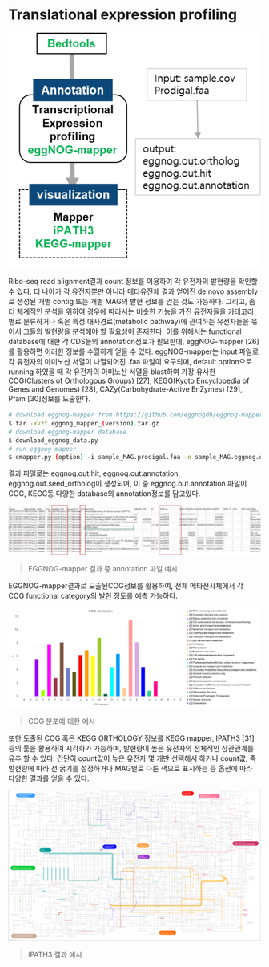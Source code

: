 # Translational expression profiling

![pipeline](https://github.com/sujin9819/MetaInsight/blob/main/SOP/MetaProteomic/img/P_8_1.png?raw=true)


Ribo-seq read alignment결과 count 정보를 이용하여 각 유전자의 발현량을 확인할 수 있다.
더 나아가 각 유전자뿐만 아니라 메타유전체 결과 얻어진 de novo assembly로 생성된 개별 contig 또는 개별 MAG의 발현 정보를 얻는 것도 가능하다.
그리고, 좀 더 체계적인 분석을 위하여 경우에 따라서는 비슷한 기능을 가진 유전자들을 카테고리 별로 분류하거나 혹은 특정 대사경로(metabolic pathway)에 관여하는 유전자들을 묶어서 그들의 발현량을 분석해야 할 필요성이 존재한다.
이를 위해서는 functional database에 대한 각 CDS들의 annotation정보가 필요한데, eggNOG-mapper [26]를 활용하면 이러한 정보를 수월하게 얻을 수 있다.
eggNOG-mapper는 input 파일로 각 유전자의 아미노산 서열이 나열되어진 .faa 파일이 요구되며, default option으로 running 하였을 때 각 유전자의 아미노산 서열을 blast하여 가장 유사한 COG(Clusters of Orthologous Groups) [27], KEGG(Kyoto Encyclopedia of Genes and Genomes) [28], CAZy(Carbohydrate-Active EnZymes) [29], Pfam [30]정보를 도출한다.

```bash
# download eggnog-mapper from https://github.com/eggnogdb/eggnog-mapper/releases/latest
$ tar -xvzf eggnog_mapper_(version).tar.gz
# download eggnog-mapper database
$ download_eggnog_data.py
# run eggnog-mapper
$ emapper.py (option) -i sample_MAG.prodigal.faa -o sample_MAG.eggnog.out
```
결과 파일로는 eggnog.out.hit, eggnog.out.annotation, eggnog.out.seed_ortholog이 생성되며, 이 중 eggnog.out.annotation 파일이 COG, KEGG등 다양한 database의 annotation정보를 담고있다. 

![eggnog](https://github.com/sujin9819/MetaInsight/blob/main/SOP/MetaProteomic/img/P_8_2.png?raw=true)
> EGGNOG-mapper 결과 중 annotation 파일 예시  

EGGNOG-mapper결과로 도출된COG정보를 활용하여, 전체 메타전사체에서 각 COG functional category의 발현 정도를 예측 가능하다. 

![COG](https://github.com/sujin9819/MetaInsight/blob/main/SOP/MetaProteomic/img/P_8_3.png?raw=true)
> COG 분포에 대한 예시  

또한 도출된 COG 혹은 KEGG ORTHOLOGY 정보를 KEGG mapper, IPATH3 [31]등의 툴을 활용하여 시각화가 가능하며, 발현량이 높은 유전자의 전체적인 상관관계를 유추 할 수 있다. 간단히 count값이 높은 유전자 몇 개만 선택해서 하거나 count값, 즉 발현량에 따라 선 굵기를 설정하거나 MAG별로 다른 색으로 표시하는 등 옵션에 따라 다양한 결과를 얻을 수 있다. 

![ipath](https://github.com/sujin9819/MetaInsight/blob/main/SOP/MetaProteomic/img/P_8_4.png?raw=true)
> iPATH3 결과 예시 

